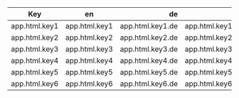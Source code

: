 
| Key           | en            | de    | it   | fr   |
| ------------- |:-------------:| -----:|-----:|-----:|
| app.html.key1   | app.html.key1  | app.html.key1.de  |app.html.key1.it |app.html.key1.fr|
| app.html.key2   | app.html.key2  | app.html.key2.de  |app.html.key2.it |app.html.key2.fr|
| app.html.key3   | app.html.key3  | app.html.key3.de  |app.html.key3.it |app.html.key3.fr|
| app.html.key4   | app.html.key4  | app.html.key4.de  |app.html.key4.it |app.html.key4.fr|
| app.html.key5   | app.html.key5  | app.html.key5.de  |app.html.key5.it |app.html.key5.fr|
| app.html.key6   | app.html.key6  | app.html.key6.de  |app.html.key6.it |app.html.key6.fr|
